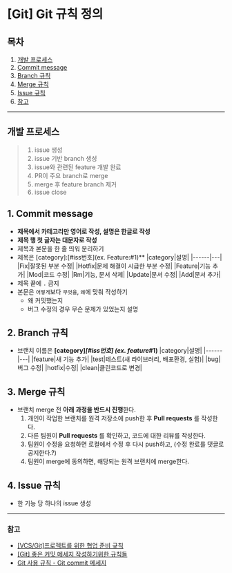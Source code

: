 [Git] Git 규칙 정의
===============
## 목차
1. [개발 프로세스](#개발-프로세스)
2. [Commit message](#1-commit-message)
3. [Branch 규칙](#2-branch-규칙)
4. [Merge 규칙](#3-merge-규칙)
5. [Issue 규칙](#4-issue-규칙)
6. [참고](#참고)
---

## 개발 프로세스
> 1. issue 생성
> 2. issue 기반 branch 생성
> 3. issue와 관련된 feature 개발 완료
> 4. PR이 주요 branch로 merge
> 5. merge 후 feature branch 제거
> 6. issue close

## 1. Commit message
- **제목에서 카테고리만 영어로 작성, 설명은 한글로 작성**
- **제목 행 첫 글자는 대문자로 작성**
- 제목과 본문을 한 줄 띄워 분리하기
- 제목은 [category]:[#iss번호](ex. Feature:#1)**
  |category|설명|
  |------|---|
  |Fix|잘못된 부분 수정|
  |Hotfix|문제 해결이 시급한 부분 수정|
  |Feature|기능 추가|
  |Mod|코드 수정|
  |Rm|기능, 문서 삭제|
  |Update|문서 수정|
  |Add|문서 추가|
- 제목 끝에 `.` 금지
- 본문은 `어떻게`보다 `무엇을`, `왜`에 맞춰 작성하기
    - 왜 커밋했는지
    - 버그 수정의 경우 무슨 문제가 있었는지 설명

## 2. Branch 규칙
- 브랜치 이름은 **[category]_[#iss번호] (ex. feature_#1)**
  |category|설명|
  |------|---|
  |feature|새 기능 추가|
  |test|테스트(새 라이브러리, 배포환경, 실험)|
  |bug|버그 수정|
  |hotfix|수정|
  |clean|클린코드로 변경|
  
## 3. Merge 규칙
- 브랜치 merge 전 **아래 과정을 반드시 진행**한다.
    1. 개인이 작업한 브랜치를 원격 저장소에 push한 후 **Pull requests** 를 작성한다.
    2. 다른 팀원이 **Pull requests** 를 확인하고, 코드에 대한 리뷰를 작성한다.
    3. 팀원이 수정을 요청하면 로컬에서 수정 후 다시 push하고, (수정 완료를 댓글로 공지한다.?)
    4. 팀원이 merge에 동의하면, 해당되는 원격 브랜치에 merge한다.
  
## 4. Issue 규칙
- 한 기능 당 하나의 issue 생성



---

### 참고
- [[VCS/Git]프로젝트를 위한 협업 준비 규칙](https://nomad-programmer.tistory.com/35)
- [[Git] 좋은 커밋 메세지 작성하기위한 규칙들](https://beomseok95.tistory.com/328)
- [Git 사용 규칙 - Git commit 메세지](https://tttsss77.tistory.com/58)
